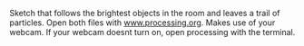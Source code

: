 Sketch that follows the brightest objects in the room and leaves a trail of particles. Open both files with www.processing.org. 
Makes use of your webcam. If your webcam doesnt turn on, open processing with the terminal. 
